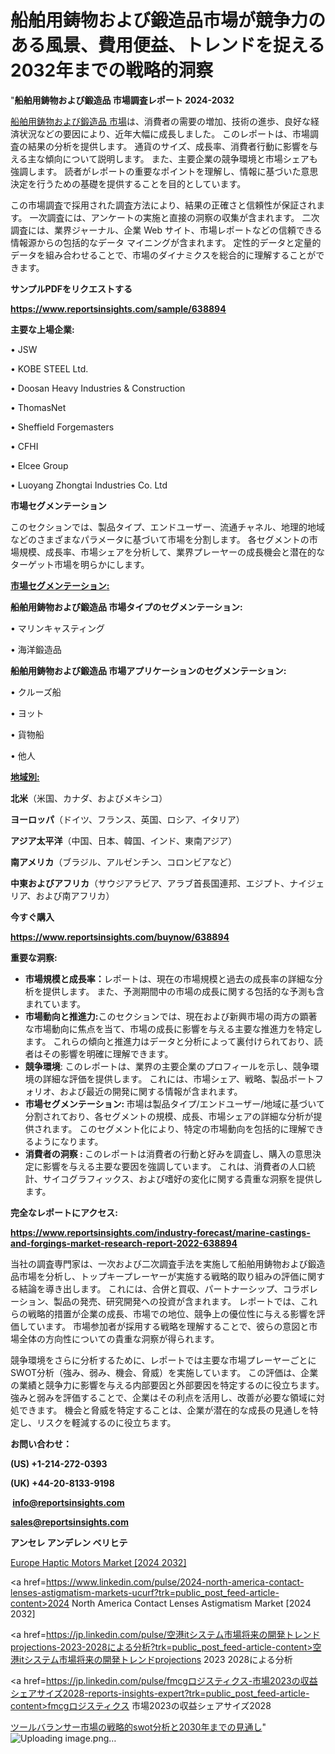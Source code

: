  # 船舶用鋳物および鍛造品市場が競争力のある風景、費用便益、トレンドを捉える2032年までの戦略的洞察

"<strong>船舶用鋳物および鍛造品 市場調査レポート 2024-2032</strong>

<a href=https://www.reportsinsights.com/sample/638894>船舶用鋳物および鍛造品 市場</a>は、消費者の需要の増加、技術の進歩、良好な経済状況などの要因により、近年大幅に成長しました。 このレポートは、市場調査の結果の分析を提供します。 通貨のサイズ、成長率、消費者行動に影響を与える主な傾向について説明します。 また、主要企業の競争環境と市場シェアも強調します。 読者がレポートの重要なポイントを理解し、情報に基づいた意思決定を行うための基礎を提供することを目的としています。

この市場調査で採用された調査方法により、結果の正確さと信頼性が保証されます。 一次調査には、アンケートの実施と直接の洞察の収集が含まれます。 二次調査には、業界ジャーナル、企業 Web サイト、市場レポートなどの信頼できる情報源からの包括的なデータ マイニングが含まれます。 定性的データと定量的データを組み合わせることで、市場のダイナミクスを総合的に理解することができます。

<strong><b>サンプルPDFをリクエストする</b></strong>

<a href=https://www.reportsinsights.com/sample/638894><strong><u>https://www.reportsinsights.com/sample/638894</u></strong></a>

<strong>主要な上場企業:</strong>

• JSW

• KOBE STEEL Ltd.

• Doosan Heavy Industries & Construction

• ThomasNet

• Sheffield Forgemasters

• CFHI

• Elcee Group

• Luoyang Zhongtai Industries Co. Ltd

<strong>市場セグメンテーション</strong>

このセクションでは、製品タイプ、エンドユーザー、流通チャネル、地理的地域などのさまざまなパラメータに基づいて市場を分割します。 各セグメントの市場規模、成長率、市場シェアを分析して、業界プレーヤーの成長機会と潜在的なターゲット市場を明らかにします。

<strong><u>市場セグメンテーション</u></strong><strong><u>:</u></strong>

<strong>船舶用鋳物および鍛造品 市場タイプのセグメンテーション:</strong>

• マリンキャスティング

• 海洋鍛造品

<strong>船舶用鋳物および鍛造品 市場アプリケーションのセグメンテーション:</strong>

• クルーズ船

• ヨット

• 貨物船

• 他人

<strong><u>地域別</u></strong><strong><u>:</u></strong>

<strong>北米</strong>（米国、カナダ、およびメキシコ）

<strong>ヨーロッパ</strong>（ドイツ、フランス、英国、ロシア、イタリア）

<strong>アジア太平洋</strong>（中国、日本、韓国、インド、東南アジア）

<strong>南アメリカ</strong>（ブラジル、アルゼンチン、コロンビアなど）

<strong>中東およびアフリカ</strong>（サウジアラビア、アラブ首長国連邦、エジプト、ナイジェリア、および南アフリカ）

<strong>今すぐ購入</strong>

<a href=https://www.reportsinsights.com/buynow/638894><strong><u>https://www.reportsinsights.com/buynow/638894</u></strong></a>

<strong>重要な洞察:</strong>
<ul>
  <li><strong>市場規模と成長率：</strong>レポートは、現在の市場規模と過去の成長率の詳細な分析を提供します。 また、予測期間中の市場の成長に関する包括的な予測も含まれています。</li>
  <li><strong>市場動向と推進力:</strong>このセクションでは、現在および新興市場の両方の顕著な市場動向に焦点を当て、市場の成長に影響を与える主要な推進力を特定します。 これらの傾向と推進力はデータと分析によって裏付けられており、読者はその影響を明確に理解できます。</li>
  <li><strong>競争環境</strong>: このレポートは、業界の主要企業のプロフィールを示し、競争環境の詳細な評価を提供します。 これには、市場シェア、戦略、製品ポートフォリオ、および最近の開発に関する情報が含まれます。</li>
  <li><strong>市場セグメンテーション: </strong>市場は製品タイプ/エンドユーザー/地域に基づいて分割されており、各セグメントの規模、成長、市場シェアの詳細な分析が提供されます。 このセグメント化により、特定の市場動向を包括的に理解できるようになります。</li>
  <li><strong>消費者の洞察 : </strong>このレポートは消費者の行動と好みを調査し、購入の意思決定に影響を与える主要な要因を強調しています。 これは、消費者の人口統計、サイコグラフィックス、および嗜好の変化に関する貴重な洞察を提供します。</li>
</ul>
<strong>完全なレポートにアクセス:</strong>

<a href=https://www.reportsinsights.com/industry-forecast/marine-castings-and-forgings-market-research-report-2022-638894><strong><u><b>https://www.reportsinsights.com/industry-forecast/marine-castings-and-forgings-market-research-report-2022-638894</b></u></strong></a>

当社の調査専門家は、一次および二次調査手法を実施して船舶用鋳物および鍛造品市場を分析し、トップキープレーヤーが実施する戦略的取り組みの評価に関する結論を導き出します。 これには、合併と買収、パートナーシップ、コラボレーション、製品の発売、研究開発への投資が含まれます。 レポートでは、これらの戦略的措置が企業の成長、市場での地位、競争上の優位性に与える影響を評価しています。 市場参加者が採用する戦略を理解することで、彼らの意図と市場全体の方向性についての貴重な洞察が得られます。

競争環境をさらに分析するために、レポートでは主要な市場プレーヤーごとにSWOT分析（強み、弱み、機会、脅威）を実施しています。 この評価は、企業の業績と競争力に影響を与える内部要因と外部要因を特定するのに役立ちます。 強みと弱みを評価することで、企業はその利点を活用し、改善が必要な領域に対処できます。 機会と脅威を特定することは、企業が潜在的な成長の見通しを特定し、リスクを軽減するのに役立ちます。

<strong>お問い合わせ：</strong>

<strong>(US) +1-214-272-0393</strong>

<strong>(UK) +44-20-8133-9198</strong>

<strong> </strong><a href=info@reportsinsights.com><strong><u>info@reportsinsights.com</u></strong></a>

<a href=sales@reportsinsights.com><strong><u>sales@reportsinsights.com</u></strong></a>

<strong>アンセレ アンデレン ベリヒテ</strong>

<a href=https://www.linkedin.com/pulse/europe-haptic-motors-markets-trends-growth-drivers-wnbsf/>Europe Haptic Motors Market [2024 2032]</a>

<a href=https://www.linkedin.com/pulse/2024-north-america-contact-lenses-astigmatism-markets-ucurf?trk=public_post_feed-article-content>2024 North America Contact Lenses Astigmatism Market [2024 2032]</a>

<a href=https://jp.linkedin.com/pulse/空港itシステム市場将来の開発トレンドprojections-2023-2028による分析?trk=public_post_feed-article-content>空港itシステム市場将来の開発トレンドprojections 2023 2028による分析</a>

<a href=https://jp.linkedin.com/pulse/fmcgロジスティクス-市場2023の収益シェアサイズ2028-reports-insights-expert?trk=public_post_feed-article-content>fmcgロジスティクス 市場2023の収益シェアサイズ2028</a>

<a href=https://www.linkedin.com/pulse/ツールバランサー市場の戦略的swot分析と2030年までの見通し-community-market-research-yqglf/>ツールバランサー市場の戦略的swot分析と2030年までの見通し</a>"
![Uploading image.png…]()
